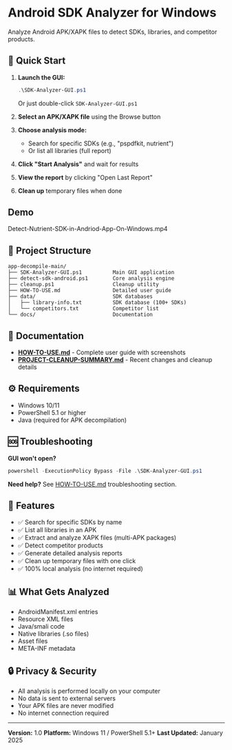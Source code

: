 # Android SDK Analyzer for Windows

Analyze Android APK/XAPK files to detect SDKs, libraries, and competitor products.

## 🚀 Quick Start

1. **Launch the GUI:**
   ```powershell
   .\SDK-Analyzer-GUI.ps1
   ```
   Or just double-click `SDK-Analyzer-GUI.ps1`

2. **Select an APK/XAPK file** using the Browse button

3. **Choose analysis mode:**
   - Search for specific SDKs (e.g., "pspdfkit, nutrient")
   - Or list all libraries (full report)

4. **Click "Start Analysis"** and wait for results

5. **View the report** by clicking "Open Last Report"

6. **Clean up** temporary files when done

## Demo
Detect-Nutrient-SDK-in-Andriod-App-On-Windows.mp4

## 📁 Project Structure

```
app-decompile-main/
├── SDK-Analyzer-GUI.ps1          Main GUI application
├── detect-sdk-android.ps1        Core analysis engine
├── cleanup.ps1                   Cleanup utility
├── HOW-TO-USE.md                 Detailed user guide
├── data/                         SDK databases
│   ├── library-info.txt          SDK database (100+ SDKs)
│   └── competitors.txt           Competitor list
└── docs/                         Documentation
```

## 📖 Documentation

- **[HOW-TO-USE.md](HOW-TO-USE.md)** - Complete user guide with screenshots
- **[PROJECT-CLEANUP-SUMMARY.md](PROJECT-CLEANUP-SUMMARY.md)** - Recent changes and cleanup details

## ⚙️ Requirements

- Windows 10/11
- PowerShell 5.1 or higher
- Java (required for APK decompilation)

## 🆘 Troubleshooting

**GUI won't open?**
```powershell
powershell -ExecutionPolicy Bypass -File .\SDK-Analyzer-GUI.ps1
```

**Need help?** See [HOW-TO-USE.md](HOW-TO-USE.md) troubleshooting section.

## 🎯 Features

- ✅ Search for specific SDKs by name
- ✅ List all libraries in an APK
- ✅ Extract and analyze XAPK files (multi-APK packages)
- ✅ Detect competitor products
- ✅ Generate detailed analysis reports
- ✅ Clean up temporary files with one click
- ✅ 100% local analysis (no internet required)

## 📊 What Gets Analyzed

- AndroidManifest.xml entries
- Resource XML files
- Java/smali code
- Native libraries (.so files)
- Asset files
- META-INF metadata

## 🔒 Privacy & Security

- All analysis is performed locally on your computer
- No data is sent to external servers
- Your APK files are never modified
- No internet connection required

---

**Version:** 1.0
**Platform:** Windows 11 / PowerShell 5.1+
**Last Updated:** January 2025
